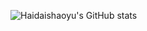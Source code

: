 ![Haidaishaoyu's GitHub stats](https://github-readme-stats.vercel.app/api?username=Haidaishaoyu&show_icons=true&theme=radical&count_private=true)
